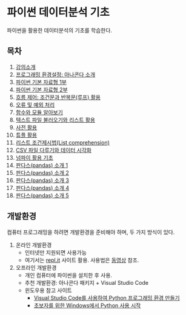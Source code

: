 파이썬 데이터분석 기초
===

파이썬을 활용한 데이터분석의 기초를 학습한다. 

## 목차

1. [강의소개](./notes/GongSu01_Lecture_Intro.ipynb)
1. [프로그래밍 환경설정: 아나콘다 소개](./notes/GongSu02_Anaconda_Installation.ipynb)
1. [파이썬 기본 자료형 1부](./notes/GongSu03_Python_DataTypes_Part_1.ipynb)
1. [파이썬 기본 자료형 2부](./notes/GongSu04_Python_DataTypes_Part_2.ipynb)
1. [흐름 제어: 조건문과 반복문(루프) 활용](./notes/GongSu05_Flow_Control.ipynb)
1. [오류 및 예외 처리](./notes/GongSu06_Errors_and_Exception_Handling.ipynb)
1. [함수와 모듈 알아보기](./notes/GongSu07_Funcions_and_Modules.ipynb)
1. [텍스트 파일 불러오기와 리스트 활용](./notes/GongSu08_Files_and_Lists.ipynb)
1. [사전 활용](./notes/GongSu09_Dictionary.ipynb)
1. [튜플 활용](./notes/GongSu10_Tuples.ipynb)
1. [리스트 조건제시법(List comprehension)](./notes/GongSu11_List_Comprehension.ipynb)
1. [CSV 파일 다루기와 데이터 시각화](./notes/GongSu12_CSV_File_Data_Visualization.ipynb)
1. [넘파이 활용 기초](./notes/GongSu14_Numpy_Basic_Applications_1.ipynb)
1. [판다스(pandas) 소개 1](./notes/GongSu15-Pandas-tutorial-01.ipynb)
1. [판다스(pandas) 소개 2](./notes/GongSu16-Pandas-tutorial-02.ipynb)
1. [판다스(pandas) 소개 3](./notes/GongSu17-Pandas-tutorial-03.ipynb)
1. [판다스(pandas) 소개 4](./notes/GongSu18-Pandas-tutorial-04.ipynb)
1. [판다스(pandas) 소개 5](./notes/GongSu19-Pandas-tutorial-05.ipynb)

## 개발환경

컴퓨터 프로그래밍을 하려면 개발환경을 준비해야 하며, 두 가지 방식이 있다.

1. 온라인 개발환경
    * 인터넷만 지원되면 사용가능
    * 여기서는 [repl.it](https://repl.it) 사이트 활용. 
        사용법은 [동영상](https://www.youtube.com/watch?v=dWtCVbuwC_c&list=PL5aSjzJqCaPY0Nyu_hUVU8_HhBARlgP-f&index=3&t=571s) 참조.
1. 오프라인 개발환경
    * 개인 컴퓨터에 파이썬을 설치한 후 사용.
    * 추천 개발환경: 아나콘다 패키지 + Visual Studio Code
    * 윈도우용 참고 사이트
        * [Visual Studio Code를 사용하여 Python 프로그래밍 환경 만들기](https://www.youtube.com/watch?v=e4n2VnhiI28)
        * [초보자를 위한 Windows에서 Python 사용 시작](https://docs.microsoft.com/ko-kr/windows/python/beginners)